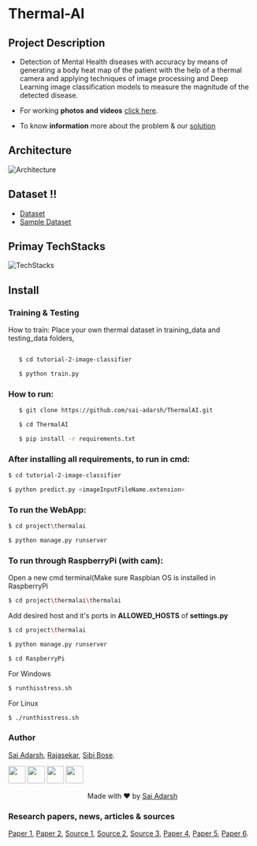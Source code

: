 # Thermal-AI

## Project Description
 
* Detection of Mental Health diseases with accuracy by means of generating a body heat map of the patient with the help of a thermal camera and applying techniques of image processing and Deep Learning image classification models to measure the magnitude of the detected disease.

* For working **photos and videos** [click here](https://github.com/Sai-Adarsh/ThermalAI/tree/master/WorkingPhotos).
* To know **information** more about the problem & our [solution](https://github.com/Sai-Adarsh/ThermalAI/blob/master/Phase1/Team%20Appendly%20-%20Shaastra%20AI%20Challenge%202018%20Phase%20I%20Ideation.pdf)


## Architecture 
![Architecture](https://github.com/Sai-Adarsh/ThermalAI/blob/master/WorkingPhotos/Architecture%20.jpg)

## Dataset !!

* [Dataset](http://vcipl-okstate.org/pbvs/bench/Data/04/download.html)
* [Sample Dataset](http://vcipl-okstate.org/pbvs/bench/Data/04/face01.zip) 

## Primay TechStacks

![TechStacks](https://raw.githubusercontent.com/Sai-Adarsh/ThermalAI/master/WorkingPhotos/Tech%20Stacks.jpg)
## Install

### Training & Testing

How to train:
Place your own thermal dataset in training_data and testing_data folders,

```sh

   $ cd tutorial-2-image-classifier

   $ python train.py
   ```

### How to run:  

```sh
   $ git clone https://github.com/sai-adarsh/ThermalAI.git

   $ cd ThermalAI

   $ pip install -r requirements.txt
   ```
### After installing all requirements, to run in cmd:
   ```sh
   $ cd tutorial-2-image-classifier

   $ python predict.py <imageInputFileName.extension>
   ```

### To run the WebApp:
   ```sh
   $ cd project\thermalai

   $ python manage.py runserver
   ```   

### To run through RaspberryPi (with cam):
   Open a new cmd terminal(Make sure Raspbian OS is installed in RaspberryPi
   ```sh
   $ cd project\thermalai\thermalai
   ```
   Add desired host and it's ports in **ALLOWED_HOSTS** of **settings.py**
   ```sh
   $ cd project\thermalai
   ```
   ```sh
   $ python manage.py runserver
   ```
   ```sh
   $ cd RaspberryPi
   ```
   For Windows
   ```sh
   $ runthisstress.sh
   ```
   For Linux
   ```sh
   $ ./runthisstress.sh
   ```

### Author

[Sai Adarsh](https://github.com/sai-adarsh),
[Rajasekar](https://github.com/rajasekar1999),
[Sibi Bose](https://www.linkedin.com/in/sibi-bose-8683b6150/).

[<img src="https://image.flaticon.com/icons/svg/185/185961.svg" width="35" padding="10">](https://twitter.com/dialstudios)
[<img src="https://image.flaticon.com/icons/svg/185/185964.svg" width="35" padding="10">](linkedin.com/in/sai-adarsh/)
[<img src="https://image.flaticon.com/icons/svg/185/185981.svg" width="35" padding="10">](https://www.facebook.com/saiadarsh99)
[<img src="https://image.flaticon.com/icons/svg/185/185985.svg" width="35" padding="10">](https://www.instagram.com/adarsh_theories/)

<p align="center"> Made with ❤ by <a href="https://github.com/sai-adarsh">Sai Adarsh</a></p>


### Research papers, news, articles & sources

[Paper 1](https://www.semanticscholar.org/paper/Facial-Thermal-Image-Analysis-for-Stress-Detection-Hong-Liu/2e8ccf7156629bcf14d43b946397eb04a14b9d78),
[Paper 2](http://www.pnas.org/content/pnas/suppl/2013/12/26/1321664111.DCSupplemental/pnas.201321664SI.pdf),
[Source 1](https://www.businesstoday.in/lifestyle/off-track/indians-suffer-from-stress-depression/story/280119.html),
[Source 2](https://economictimes.indiatimes.com/magazines/panache/89-per-cent-of-indias-population-suffering-from-stress-most-dont-feel-comfortable-talking-to-medical-professionals/articleshow/64926633.cms),
[Source 3](https://www.mentalhealth.org.uk/statistics/mental-health-statistics-stress),
[Paper 4](https://www.ncbi.nlm.nih.gov/pmc/articles/PMC3968009/),
[Paper 5](https://journals.plos.org/plosone/article?id=10.1371/journal.pone.0090782),
[Paper 6](https://www.researchgate.net/publication/261206963_Modeling_Stress_Using_Thermal_Facial_Patterns_A_Spatio-Temporal_Approach).

